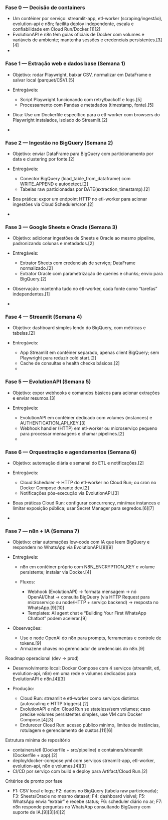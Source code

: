 ### Fase 0 — Decisão de containers

* Um contêiner por serviço: streamlit-app, etl-worker (scraping/ingestão), evolution-api e n8n; facilita deploy independente, escala e confiabilidade em Cloud Run/Docker.\[1]\[2]
* EvolutionAPI e n8n têm guias oficiais de Docker com volumes e variáveis de ambiente; mantenha sessões e credenciais persistentes.\[3]\[4]
* 

### Fase 1 — Extração web e dados base (Semana 1)

* Objetivo: rodar Playwright, baixar CSV, normalizar em DataFrame e salvar local (parquet/CSV).\[5]
* Entregáveis:

  * Script Playwright funcionando com retry/backoff e logs.\[5]
  * Processamento com Pandas e metadados (timestamp, fonte).\[5]

* Dica: Use um Dockerfile específico para o etl-worker com browsers do Playwright instalados, isolado do Streamlit.\[2]
* 

### Fase 2 — Ingestão no BigQuery (Semana 2)

* Objetivo: enviar DataFrame para BigQuery com particionamento por data e clustering por fonte.\[2]
* Entregáveis:

  * Conector BigQuery (load\_table\_from\_dataframe) com WRITE\_APPEND e autodetect.\[2]
  * Tabelas raw particionadas por DATE(extraction\_timestamp).\[2]

* Boa prática: expor um endpoint HTTP no etl-worker para acionar ingestões via Cloud Scheduler/cron.\[2]
* 

### Fase 3 — Google Sheets e Oracle (Semana 3)

* Objetivo: adicionar ingestões de Sheets e Oracle ao mesmo pipeline, padronizando colunas e metadados.\[2]
* Entregáveis:

  * Extrator Sheets com credenciais de serviço; DataFrame normalizado.\[2]
  * Extrator Oracle com parametrização de queries e chunks; envio para BigQuery.\[2]

* Observação: mantenha tudo no etl-worker, cada fonte como “tarefas” independentes.\[1]
* 

### Fase 4 — Streamlit (Semana 4)

* Objetivo: dashboard simples lendo do BigQuery, com métricas e tabelas.\[2]
* Entregáveis:

  * App Streamlit em contêiner separado, apenas client BigQuery; sem Playwright para reduzir cold start.\[2]
  * Cache de consultas e health checks básicos.\[2]
  * 

### Fase 5 — EvolutionAPI (Semana 5)

* Objetivo: expor webhooks e comandos básicos para acionar extrações e enviar resumos.\[3]
* Entregáveis:

  * EvolutionAPI em contêiner dedicado com volumes (instances) e AUTHENTICATION\_API\_KEY.\[3]
  * Webhook handler (HTTP) em etl-worker ou microserviço pequeno para processar mensagens e chamar pipelines.\[2]
  * 

### Fase 6 — Orquestração e agendamentos (Semana 6)

* Objetivo: automação diária e semanal do ETL e notificações.\[2]
* Entregáveis:

  * Cloud Scheduler → HTTP do etl-worker no Cloud Run; ou cron no Docker Compose durante dev.\[2]
  * Notificações pós-execução via EvolutionAPI.\[3]

* Boas práticas Cloud Run: configurar concurrency, min/max instances e limitar exposição pública; usar Secret Manager para segredos.\[6]\[7]
* 

### Fase 7 — n8n + IA (Semana 7)

* Objetivo: criar automações low-code com IA que leem BigQuery e respondem no WhatsApp via EvolutionAPI.\[8]\[9]
* Entregáveis:

  * n8n em contêiner próprio com N8N\_ENCRYPTION\_KEY e volume persistente; instalar via Docker.\[4]
  * Fluxos:

    * Webhook (EvolutionAPI) → formata mensagem → nó OpenAI/Chat → consulta BigQuery (via HTTP Request para microserviço ou node/HTTP + serviço backend) → resposta no WhatsApp.\[9]\[10]
    * Templates: AI agent chat e “Building Your First WhatsApp Chatbot” podem acelerar.\[9]

* Observações:

  * Use o node OpenAI do n8n para prompts, ferramentas e controle de tokens.\[9]
  * Armazene chaves no gerenciador de credenciais do n8n.\[9]

Roadmap operacional (dev → prod)

* Desenvolvimento local: Docker Compose com 4 serviços (streamlit, etl, evolution-api, n8n) em uma rede e volumes dedicados para EvolutionAPI e n8n.\[4]\[3]
* Produção:

  * Cloud Run: streamlit e etl-worker como serviços distintos (autoscaling e HTTP triggers).\[2]
  * EvolutionAPI e n8n: Cloud Run se stateless/sem volumes; caso precise volumes persistentes simples, use VM com Docker Compose.\[4]\[3]
  * Endurecer Cloud Run: acesso público mínimo, limites de instâncias, rotulagem e gerenciamento de custos.\[11]\[6]

Estrutura mínima de repositório

* containers/etl (Dockerfile + src/pipeline) e containers/streamlit (Dockerfile + app).\[2]
* deploy/docker-compose.yml com serviços streamlit-app, etl-worker, evolution-api, n8n e volumes.\[4]\[3]
* CI/CD por serviço com build e deploy para Artifact/Cloud Run.\[2]

Critérios de pronto por fase

* F1: CSV local e logs; F2: dados no BigQuery (tabela raw particionada); F3: Sheets/Oracle no mesmo dataset; F4: dashboard visível; F5: WhatsApp envia “extrair” e recebe status; F6: scheduler diário no ar; F7: n8n responde perguntas no WhatsApp consultando BigQuery com suporte de IA.\[9]\[3]\[4]\[2]
